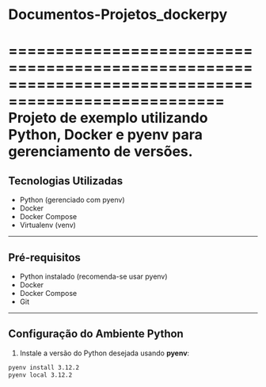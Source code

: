 # Documentos-Projetos_dockerpy

=====================================================================================================
Projeto de exemplo utilizando **Python**, **Docker** e **pyenv** para gerenciamento de versões.
=====================================================================================================


## Tecnologias Utilizadas

- Python (gerenciado com pyenv)
- Docker
- Docker Compose
- Virtualenv (venv)

---

## Pré-requisitos

- Python instalado (recomenda-se usar pyenv)
- Docker
- Docker Compose
- Git

---

## Configuração do Ambiente Python

1. Instale a versão do Python desejada usando **pyenv**:
```bash
pyenv install 3.12.2
pyenv local 3.12.2


